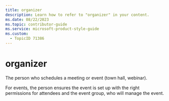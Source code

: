 ```yaml
---
title: organizer
description: Learn how to refer to "organizer" in your content.
ms.date: 08/22/2023
ms.topic: contributor-guide
ms.service: microsoft-product-style-guide
ms.custom:
  - TopicID 71386
---
```



# organizer

The person who schedules a meeting or event (town hall, webinar).  

For events, the person ensures the event is set up with the right permissions for attendees and the event group, who will manage the event.  

